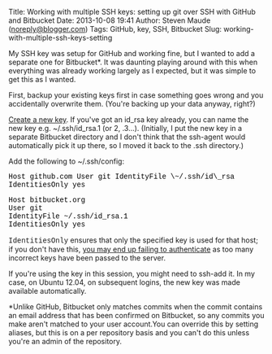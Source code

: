 Title: Working with multiple SSH keys: setting up git over SSH with GitHub and Bitbucket
Date: 2013-10-08 19:41
Author: Steven Maude (noreply@blogger.com)
Tags: GitHub, key, SSH, Bitbucket
Slug: working-with-multiple-ssh-keys-setting

My SSH key was setup for GitHub and working fine, but I wanted to add a
separate one for Bitbucket\*. It was daunting playing around with this
when everything was already working largely as I expected, but it was
simple to get this as I wanted.  
  
First, backup your existing keys first in case something goes wrong and
you accidentally overwrite them. (You're backing up your data anyway,
right?)  
  
[Create a new
key](https://help.github.com/articles/generating-ssh-keys). If you've
got an id\_rsa key already, you can name the new key e.g.
\~/.ssh/id\_rsa.1 (or 2, .3...). (Initially, I put the new key in a
separate Bitbucket directory and I don't think that the ssh-agent would
automatically pick it up there, so I moved it back to the .ssh
directory.)  
  
Add the following to \~/.ssh/config:  
  

<div class="bgcode">
<span style="color: black; font-family: Courier New, Courier, monospace;">Host
github.com  
User git  
IdentityFile \~/.ssh/id\_rsa  
IdentitiesOnly yes  
  
Host bitbucket.org  
User git  
IdentityFile \~/.ssh/id\_rsa.1  
IdentitiesOnly yes</span>

</div>
  
<span style="font-family: Courier New, Courier, monospace;">IdentitiesOnly</span>
ensures that only the specified key is used for that host; if you don't
have this, [you may end up failing to
authenticate](http://superuser.com/questions/187779/too-many-authentication-failures-for-username)
as too many incorrect keys have been passed to the server.  
  
If you're using the key in this session, you might need to ssh-add it.
In my case, on Ubuntu 12.04, on subsequent logins, the new key was made
available automatically.  
  
\*Unlike GitHub, Bitbucket only matches commits when the commit contains
an email address that has been confirmed on Bitbucket, so any commits
you make aren't matched to your user account.You can override this by
setting aliases, but this is on a per repository basis and you can't do
this unless you're an admin of the repository.  
  

</p>

